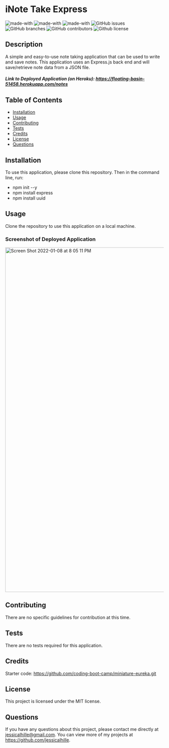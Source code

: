 # iNote Take Express
![made-with](https://img.shields.io/badge/Made%20with-HTML-1f425f.svg)
![made-with](https://img.shields.io/badge/Made%20with-CSS-1f425f.svg)
  ![made-with](https://img.shields.io/badge/Made%20with-JavaScript-1f425f.svg)
  ![GitHub issues](https://img.shields.io/github/issues/jessicalhille/inote-take)
  ![GitHub branches](https://badgen.net/github/branches/jessicalhille/inote-take)
  ![GitHub contributors](https://img.shields.io/github/contributors/jessicalhille/inote-take)
  ![Github license](http://img.shields.io/badge/license-MIT-blue.svg)


  ## Description
  A simple and easy-to-use note taking application that can be used to write and save notes. This application uses an Express.js back end and will save/retrieve note data from a JSON file.
  ##### Link to Deployed Application (on Heroku): https://floating-basin-51458.herokuapp.com/notes

  ## Table of Contents
  * [Installation](#installation)
  * [Usage](#usage)
  * [Contributing](#contributing)
  * [Tests](#tests)
  * [Credits](#credits)
  * [License](#license)
  * [Questions](#questions)

  ## Installation
  To use this application, please clone this repository.
  Then in the command line, run:
  * npm init --y 
  * npm install express
  * npm install uuid

  ## Usage
  Clone the repository to use this application on a local machine. 
  ### Screenshot of Deployed Application
 <img width="1094" alt="Screen Shot 2022-01-08 at 8 05 11 PM" src="https://user-images.githubusercontent.com/91511805/148666395-a6313a19-c897-40d7-b2d3-70de2022a7d9.png">


  ## Contributing
  There are no specific guidelines for contribution at this time.

  ## Tests
  There are no tests required for this application.

  ## Credits
  Starter code: https://github.com/coding-boot-camp/miniature-eureka.git

  ## License
  This project is licensed under the MIT license.

  ## Questions
  If you have any questions about this project, please contact me directly at jessicalhille@gmail.com.
  You can view more of my projects at https://github.com/jessicalhille.
